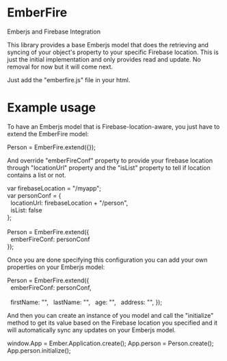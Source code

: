 EmberFire
=========

Emberjs and Firebase Integration

This library provides a base Emberjs model that does the retrieving and syncing of your object's property to your specific Firebase location.
This is just the initial implementation and only provides read and update. No removal for now but it will come next. 

Just add the "emberfire.js" file in your html.

Example usage
==============

To have an Emberjs model that is Firebase-location-aware, you just have to extend the EmberFire model:

Person = EmberFire.extend({});

And override "emberFireConf" property to provide your firebase location through "locationUrl" property and the "isList" property to tell if location contains a list or not.

var firebaseLocation = "/myapp";<br />
var personConf = { <br />
&nbsp;&nbsp;locationUrl: firebaseLocation + "/person", <br />
&nbsp;&nbsp;isList: false <br />
}; <br /><br />
Person = EmberFire.extend({ <br />
&nbsp;&nbsp;emberFireConf: personConf <br />
});

Once you are done specifying this configuration you can add your own properties on your Emberjs model:

Person = EmberFire.extend({ <br />
&nbsp;&nbsp;emberFireConf: personConf, <br />
<br />
&nbsp;&nbsp;firstName: "",
&nbsp;&nbsp;lastName: "",
&nbsp;&nbsp;age: "",
&nbsp;&nbsp;address: "",
});

And then you can create an instance of you model and call the "initialize" method to get its value based on the Firebase location you specified and it will automatically sync any updates on your Emberjs model.

window.App = Ember.Application.create();
App.person = Person.create();
App.person.initialize();
